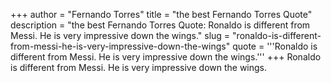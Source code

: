 +++
author = "Fernando Torres"
title = "the best Fernando Torres Quote"
description = "the best Fernando Torres Quote: Ronaldo is different from Messi. He is very impressive down the wings."
slug = "ronaldo-is-different-from-messi-he-is-very-impressive-down-the-wings"
quote = '''Ronaldo is different from Messi. He is very impressive down the wings.'''
+++
Ronaldo is different from Messi. He is very impressive down the wings.
